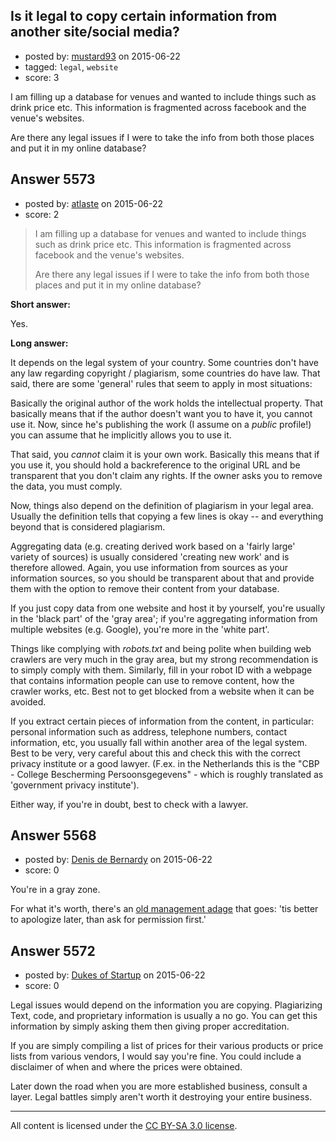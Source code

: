 ## Is it legal to copy certain information from another site/social media?

- posted by: [mustard93](https://stackexchange.com/users/6507383/mustard93) on 2015-06-22
- tagged: `legal`, `website`
- score: 3

<p>I am filling up a database for venues and wanted to include things such as drink price etc. This information is fragmented across facebook and the venue's websites. </p>

<p>Are there any legal issues if I were to take the info from both those places and put it in my online database?</p>



## Answer 5573

- posted by: [atlaste](https://stackexchange.com/users/1021317/atlaste) on 2015-06-22
- score: 2

<blockquote>
  <p>I am filling up a database for venues and wanted to include things
  such as drink price etc. This information is fragmented across
  facebook and the venue's websites.</p>
  
  <p>Are there any legal issues if I were to take the info from both those
  places and put it in my online database?</p>
</blockquote>

<p><strong>Short answer:</strong></p>

<p>Yes.</p>

<p><strong>Long answer:</strong></p>

<p>It depends on the legal system of your country. Some countries don't have any law regarding copyright / plagiarism, some countries do have law. That said, there are some 'general' rules that seem to apply in most situations:</p>

<p>Basically the original author of the work holds the intellectual property. That basically means that if the author doesn't want you to have it, you cannot use it. Now, since he's publishing the work (I assume on a <em>public</em> profile!) you can assume that he implicitly allows you to use it. </p>

<p>That said, you <em>cannot</em> claim it is your own work. Basically this means that if you use it, you should hold a backreference to the original URL and be transparent that you don't claim any rights. If the owner asks you to remove the data, you must comply.</p>

<p>Now, things also depend on the definition of plagiarism in your legal area. Usually the definition tells that copying a few lines is okay -- and everything beyond that is considered plagiarism. </p>

<p>Aggregating data (e.g. creating derived work based on a 'fairly large' variety of sources) is usually considered 'creating new work' and is therefore allowed. Again, you use information from sources as your information sources, so you should be transparent about that and provide them with the option to remove their content from your database.</p>

<p>If you just copy data from one website and host it by yourself, you're usually in the 'black part' of the 'gray area'; if you're aggregating information from multiple websites (e.g. Google), you're more in the 'white part'.</p>

<p>Things like complying with <em>robots.txt</em> and being polite when building web crawlers are very much in the gray area, but my strong recommendation is to simply comply with them. Similarly, fill in your robot ID with a webpage that contains information people can use to remove content, how the crawler works, etc. Best not to get blocked from a website when it can be avoided.</p>

<p>If you extract certain pieces of information from the content, in particular: personal information such as address, telephone numbers, contact information, etc, you usually fall within another area of the legal system. Best to be very, very careful about this and check this with the correct privacy institute or a good lawyer. (F.ex. in the Netherlands this is the "CBP - College Bescherming Persoonsgegevens" - which is roughly translated as 'government privacy institute').</p>

<p>Either way, if you're in doubt, best to check with a lawyer.</p>



## Answer 5568

- posted by: [Denis de Bernardy](https://stackexchange.com/users/182468/denis-de-bernardy) on 2015-06-22
- score: 0

<p>You're in a gray zone.</p>

<p>For what it's worth, there's an <a href="https://www.google.com/search?q=implement+first+apologize+later" rel="nofollow">old management adage</a> that goes: 'tis better to apologize later, than ask for permission first.'</p>



## Answer 5572

- posted by: [Dukes of Startup](https://stackexchange.com/users/6506233/dukes-of-startup) on 2015-06-22
- score: 0

<p>Legal issues would depend on the information you are copying. Plagiarizing Text, code, and proprietary information is usually a no go. You can get this information by simply asking them then giving proper accreditation.</p>

<p>If you are simply compiling a list of prices for their various products or price lists from various vendors, I would say you're fine. You could include a disclaimer of when and where the prices were obtained.</p>

<p>Later down the road when you are more established business, consult a layer. Legal battles simply aren't worth it destroying your entire 
business.</p>




---

All content is licensed under the [CC BY-SA 3.0 license](https://creativecommons.org/licenses/by-sa/3.0/).
